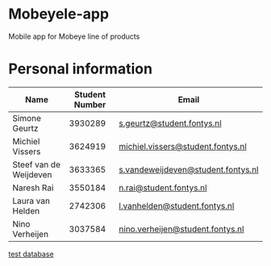 # Mobeyele-app
Mobile app for Mobeye line of products

# Personal information

| Name | Student Number | Email |
| --- | --- | --- |
| Simone Geurtz| 3930289| s.geurtz@student.fontys.nl |
| Michiel Vissers| 3624919 | michiel.vissers@student.fontys.nl | 
| Steef van de Weijdeven | 3633365| s.vandeweijdeven@student.fontys.nl | 
| Naresh Rai |3550184 | n.rai@student.fontys.nl| 
| Laura van Helden|2742306 | l.vanhelden@student.fontys.nl| 
| Nino Verheijen | 3037584 | nino.verheijen@student.fontys.nl


<a href="https://my-json-server.typicode.com/Irishmun/mobeyeletestdb/">test database</a>
